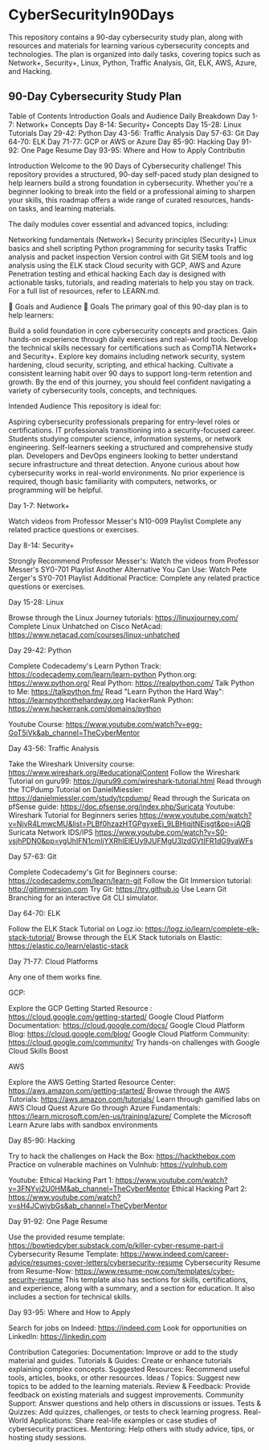 # CyberSecurityIn90Days
This repository contains a 90-day cybersecurity study plan, along with resources and materials for learning various cybersecurity concepts and technologies. The plan is organized into daily tasks, covering topics such as Network+, Security+, Linux, Python, Traffic Analysis, Git, ELK, AWS, Azure, and Hacking. 

## 90-Day Cybersecurity Study Plan

Table of Contents
Introduction
Goals and Audience
Daily Breakdown
Day 1-7: Network+ Concepts
Day 8-14: Security+ Concepts
Day 15-28: Linux Tutorials
Day 29-42: Python
Day 43-56: Traffic Analysis
Day 57-63: Git
Day 64-70: ELK
Day 71-77: GCP or AWS or Azure
Day 85-90: Hacking
Day 91-92: One Page Resume
Day 93-95: Where and How to Apply
Contributin

Introduction
Welcome to the 90 Days of Cybersecurity challenge!
This repository provides a structured, 90-day self-paced study plan designed to help learners build a strong foundation in cybersecurity. Whether you're a beginner looking to break into the field or a professional aiming to sharpen your skills, this roadmap offers a wide range of curated resources, hands-on tasks, and learning materials.

The daily modules cover essential and advanced topics, including:

Networking fundamentals (Network+)
Security principles (Security+)
Linux basics and shell scripting
Python programming for security tasks
Traffic analysis and packet inspection
Version control with Git
SIEM tools and log analysis using the ELK stack
Cloud security with GCP, AWS and Azure
Penetration testing and ethical hacking
Each day is designed with actionable tasks, tutorials, and reading materials to help you stay on track. For a full list of resources, refer to LEARN.md.

🎯 Goals and Audience
📌 Goals
The primary goal of this 90-day plan is to help learners:

Build a solid foundation in core cybersecurity concepts and practices.
Gain hands-on experience through daily exercises and real-world tools.
Develop the technical skills necessary for certifications such as CompTIA Network+ and Security+.
Explore key domains including network security, system hardening, cloud security, scripting, and ethical hacking.
Cultivate a consistent learning habit over 90 days to support long-term retention and growth.
By the end of this journey, you should feel confident navigating a variety of cybersecurity tools, concepts, and techniques.

Intended Audience
This repository is ideal for:

Aspiring cybersecurity professionals preparing for entry-level roles or certifications.
IT professionals transitioning into a security-focused career.
Students studying computer science, information systems, or network engineering.
Self-learners seeking a structured and comprehensive study plan.
Developers and DevOps engineers looking to better understand secure infrastructure and threat detection.
Anyone curious about how cybersecurity works in real-world environments.
No prior experience is required, though basic familiarity with computers, networks, or programming will be helpful.

Day 1-7: Network+

Watch videos from Professor Messer's N10-009 Playlist
Complete any related practice questions or exercises.

Day 8-14: Security+

Strongly Recommend Professor Messer's:
Watch the videos from Professor Messer's SY0-701 Playlist
Another Alternative You Can Use:
Watch Pete Zerger's SY0-701 Playlist
Additional Practice:
Complete any related practice questions or exercises.

Day 15-28: Linux

Browse through the Linux Journey tutorials: https://linuxjourney.com/
Complete Linux Unhatched on Cisco NetAcad: https://www.netacad.com/courses/linux-unhatched

Day 29-42: Python

Complete Codecademy's Learn Python Track: https://codecademy.com/learn/learn-python
Python.org: https://www.python.org/
Real Python: https://realpython.com/
Talk Python to Me: https://talkpython.fm/
Read "Learn Python the Hard Way": https://learnpythonthehardway.org
HackerRank Python: https://www.hackerrank.com/domains/python

Youtube Course:
https://www.youtube.com/watch?v=egg-GoT5iVk&ab_channel=TheCyberMentor

Day 43-56: Traffic Analysis

Take the Wireshark University course: https://www.wireshark.org/#educationalContent
Follow the Wireshark Tutorial on guru99: https://guru99.com/wireshark-tutorial.html
Read through the TCPdump Tutorial on DanielMiessler: https://danielmiessler.com/study/tcpdump/
Read through the Suricata on pfSense guide: https://doc.pfsense.org/index.php/Suricata
Youtube:
Wireshark Tutorial for Beginners series https://www.youtube.com/watch?v=NjvR4LmwcMU&list=PLBf0hzazHTGPgyxeEj_9LBHiqjtNEjsgt&pp=iAQB
Suricata Network IDS/IPS https://www.youtube.com/watch?v=S0-vsjhPDN0&pp=ygUhIFN1cmljYXRhIElEUy9JUFMgU3lzdGVtIFR1dG9yaWFs

Day 57-63: Git

Complete Codecademy's Git for Beginners course: https://codecademy.com/learn/learn-git
Follow the Git Immersion tutorial: http://gitimmersion.com
Try Git: https://try.github.io
Use Learn Git Branching for an interactive Git CLI simulator.

Day 64-70: ELK

Follow the ELK Stack Tutorial on Logz.io: https://logz.io/learn/complete-elk-stack-tutorial/
Browse through the ELK Stack tutorials on Elastic: https://elastic.co/learn/elastic-stack

Day 71-77: Cloud Platforms

Any one of them works fine.

GCP:

Explore the GCP Getting Started Resource : https://cloud.google.com/getting-started/
Google Cloud Platform Documentation: https://cloud.google.com/docs/
Google Cloud Platform Blog: https://cloud.google.com/blog/
Google Cloud Platform Community: https://cloud.google.com/community/
Try hands-on challenges with Google Cloud Skills Boost

AWS

Explore the AWS Getting Started Resource Center: https://aws.amazon.com/getting-started/
Browse through the AWS Tutorials: https://aws.amazon.com/tutorials/
Learn through gamified labs on AWS Cloud Quest
Azure
Go through Azure Fundamentals: https://learn.microsoft.com/en-us/training/azure/
Complete the Microsoft Learn Azure labs with sandbox environments

Day 85-90: Hacking

Try to hack the challenges on Hack the Box: https://hackthebox.com
Practice on vulnerable machines on Vulnhub: https://vulnhub.com

Youtube:
Ethical Hacking Part 1: https://www.youtube.com/watch?v=3FNYvj2U0HM&ab_channel=TheCyberMentor
Ethical Hacking Part 2: https://www.youtube.com/watch?v=sH4JCwjybGs&ab_channel=TheCyberMentor

Day 91-92: One Page Resume

Use the provided resume template: https://bowtiedcyber.substack.com/p/killer-cyber-resume-part-ii
Cybersecurity Resume Template: https://www.indeed.com/career-advice/resumes-cover-letters/cybersecurity-resume
Cybersecurity Resume from Resume-Now: https://www.resume-now.com/templates/cyber-security-resume This template also has sections for skills, certifications, and experience, along with a summary, and a section for education. It also includes a section for technical skills.

Day 93-95: Where and How to Apply

Search for jobs on Indeed: https://indeed.com Look for opportunities on LinkedIn: https://linkedin.com

Contribution Categories:
Documentation: Improve or add to the study material and guides.
Tutorials & Guides: Create or enhance tutorials explaining complex concepts.
Suggested Resources: Recommend useful tools, articles, books, or other resources.
Ideas / Topics: Suggest new topics to be added to the learning materials.
Review & Feedback: Provide feedback on existing materials and suggest improvements.
Community Support: Answer questions and help others in discussions or issues.
Tests & Quizzes: Add quizzes, challenges, or tests to check learning progress.
Real-World Applications: Share real-life examples or case studies of cybersecurity practices.
Mentoring: Help others with study advice, tips, or hosting study sessions.
